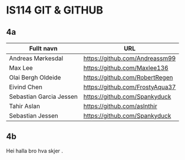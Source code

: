 # IS114 GIT & GITHUB

## 4a

| Fullt navn | URL |
| --- | --- |
| Andreas Mørkesdal| https://github.com/Andreassm99 |
| Max Lee | https://github.com/Maxlee136 |
| Olai Bergh Oldeide | https://github.com/RobertRegen |
| Eivind Chen | https://github.com/FrostyAqua37 |
| Sebastian Garcia Jessen | https://github.com/Spankyduck |
| Tahir Aslan| https://github.com/aslnthir |
| Sebastian Jessen | https://github.com/Spankyduck |


## 4b
Hei
halla bro hva skjer
.
